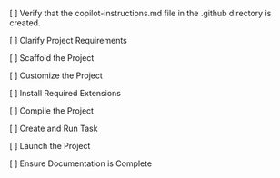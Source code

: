 
[ ] Verify that the copilot-instructions.md file in the .github directory is created.

[ ] Clarify Project Requirements

[ ] Scaffold the Project

[ ] Customize the Project

[ ] Install Required Extensions

[ ] Compile the Project

[ ] Create and Run Task

[ ] Launch the Project

[ ] Ensure Documentation is Complete
